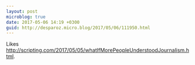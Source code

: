 ```yaml
---
layout: post
microblog: true
date: 2017-05-06 14:19 +0300
guid: http://desparoz.micro.blog/2017/05/06/111950.html
---
```

Likes <a class="u-like-of" href="http://scripting.com/2017/05/05/whatIfMorePeopleUnderstoodJournalism.html">http://scripting.com/2017/05/05/whatIfMorePeopleUnderstoodJournalism.html</a>.

